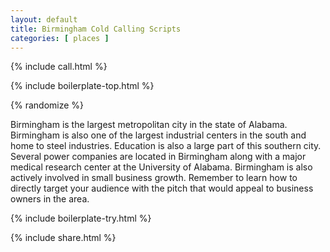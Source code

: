```yaml
---
layout: default
title: Birmingham Cold Calling Scripts
categories: [ places ]
---
```


{% include call.html %}

{% include boilerplate-top.html %}


{% randomize %}

Birmingham is the largest metropolitan city in the state of Alabama. Birmingham is also one of the largest industrial centers in the south and home to steel industries. Education is also a large part of this southern city. Several power companies are located in Birmingham along with a major medical research center at the University of Alabama. Birmingham is also actively involved in small business growth. Remember to learn how to directly target your audience with the pitch that would appeal to business owners in the area.

{% include boilerplate-try.html %}

{% include share.html %}